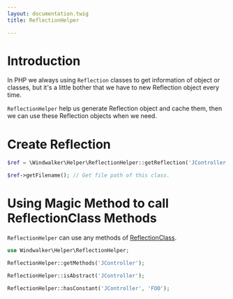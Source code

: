 ```yaml
---
layout: documentation.twig
title: ReflectionHelper

---
```


# Introduction

In PHP we always using `Reflection` classes to get information of object or classes, but it's a little bother that we have to new Reflection object every time.

`ReflectionHelper` help us generate Reflection object and cache them, then we can use these Reflection objects when we need.

# Create Reflection

``` php
$ref = \Windwalker\Helper\ReflectionHelper::getReflection('JController');

$ref->getFilename(); // Get file path of this class.
```

# Using Magic Method to call ReflectionClass Methods

`ReflectionHelper` can use any methods of [ReflectionClass](http://www.php.net/manual/en/class.reflectionclass.php).

``` php
use Windwalker\Helper\ReflectionHelper;

ReflectionHelper::getMethods('JController');

ReflectionHelper::isAbstract('JController');

ReflectionHelper::hasConstant('JController', 'FOO');
```





